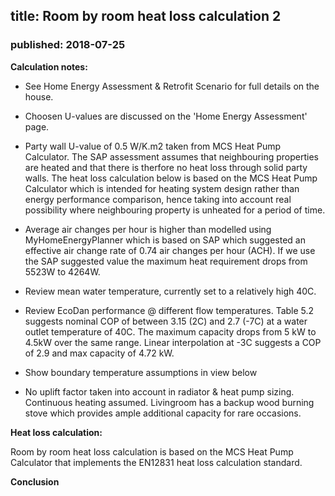 ## title: Room by room heat loss calculation 2
### published: 2018-07-25

**Calculation notes:**

- See Home Energy Assessment & Retrofit Scenario for full details on the house.

- Choosen U-values are discussed on the 'Home Energy Assessment' page.

- Party wall U-value of 0.5 W/K.m2 taken from MCS Heat Pump Calculator. The SAP assessment assumes that neighbouring properties are heated and that there is therfore no heat loss through solid party walls. The heat loss calculation below is based on the MCS Heat Pump Calculator which is intended for heating system design rather than energy performance comparison, hence taking into account real possibility where neighbouring property is unheated for a period of time.

- Average air changes per hour is higher than modelled using MyHomeEnergyPlanner which is based on SAP which suggested an effective air change rate of 0.74 air changes per hour (ACH). If we use the SAP suggested value the maximum heat requirement drops from 5523W to 4264W.

- Review mean water temperature, currently set to a relatively high 40C.

- Review EcoDan performance @ different flow temperatures. Table 5.2 suggests nominal COP of between 3.15 (2C) and 2.7 (-7C) at a water outlet temperature of 40C. The maximum capacity drops from 5 kW to 4.5kW over the same range. Linear interpolation at -3C suggests a COP of 2.9 and max capacity of 4.72 kW.

- Show boundary temperature assumptions in view below

- No uplift factor taken into account in radiator & heat pump sizing. Continuous heating assumed. Livingroom has a backup wood burning stove which provides ample additional capacity for rare occasions.

**Heat loss calculation:**

Room by room heat loss calculation is based on the MCS Heat Pump Calculator that implements the EN12831 heat loss calculation standard.

<script type="text/javascript" src="files/midterrace_data.js"></script>
<link rel="stylesheet" type="text/css" href="lib/heatlossjs/style.css" />
<script type="text/javascript" src="lib/heatlossjs/model.js"></script>
<div id="heatloss"></div><script>heatloss.init("#heatloss")</script>

<p><b>Conclusion</b></p>
